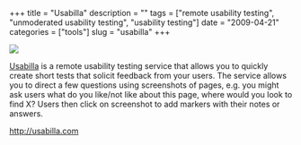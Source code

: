 +++
title = "Usabilla"
description = ""
tags = ["remote usability testing", "unmoderated usability testing", "usability testing"]
date = "2009-04-21"
categories = ["tools"]
slug = "usabilla"
+++


<div class="tool-screenshot mb1"><a href="http://usabilla.com/"><img id='bluga-thumbnail-2792' class='bluga-thumbnail custom' src='http://media.konigi.com/bluga/
wt5230d71a284c0_custom.jpg'/></a></div><p><a href="http://usabilla.com/">Usabilla</a> is a remote usability testing service that allows you to quickly create short tests that solicit feedback from your users. The service allows you to direct a few questions using screenshots of pages, e.g. you might ask users what do you like/not like about this page, where would you look to find X? Users then click on screenshot to add markers with their notes or answers.</p>
  
<p><a href="http://usabilla.com/">http://usabilla.com</a></p>
      
